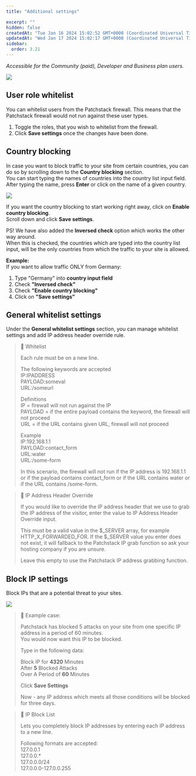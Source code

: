 ```yaml
---
title: "Additional settings"

excerpt: ""
hidden: false
createdAt: "Tue Jan 16 2024 15:02:52 GMT+0000 (Coordinated Universal Time)"
updatedAt: "Wed Jan 17 2024 15:02:17 GMT+0000 (Coordinated Universal Time)"
sidebar:
  order: 3.21
---
```

_Accessible for the Community (paid), Developer and Business plan users._

![](@images/patchstack-protection-additional-settings.png)

## User role whitelist

You can whitelist users from the Patchstack firewall. This means that the Patchstack firewall would not run against these user types. 

1. Toggle the roles, that you wish to whitelist from the firewall. 
2. Click **Save settings** once the changes have been done.

## Country blocking

In case you want to block traffic to your site from certain countries, you can do so by scrolling down to the **Country blocking** section.  
You can start typing the names of countries into the country list input field.  
After typing the name, press **Enter** or click on the name of a given country.

![](@images/patchstack-country-blocking.png)

If you want the country blocking to start working right away, click on **Enable country blocking**.  
Scroll down and click **Save settings**.

PS! We have also added the **Inversed check** option which works the other way around.  
When this is checked, the countries which are typed into the country list input, will be the only countries from which the traffic to your site is allowed.

**Example:**  
If you want to allow traffic ONLY from Germany: 

<ol><li>Type "Germany" into <b>country input field</b></li>
<li>Check <b>"Inversed check"</b></li>
<li>Check <b>"Enable country blocking"</b></li>
<li>Click on <b>"Save settings"</b></li></ol>

## General whitelist settings

Under the **General whitelist settings** section, you can manage whitelist settings and add IP address header override rule.

> 📘 Whitelist
> 
> Each rule must be on a new line.
> 
> The following keywords are accepted  
> IP:IPADDRESS  
> PAYLOAD:someval  
> URL:/someurl
> 
> Definitions  
> IP = firewall will not run against the IP  
> PAYLOAD = if the entire payload contains the keyword, the firewall will not proceed  
> URL = if the URL contains given URL, firewall will not proceed
> 
> Example  
> IP:192.168.1.1  
> PAYLOAD:contact_form  
> URL:water  
> URL:/some-form
> 
> In this scenario, the firewall will not run if the IP address is 192.168.1.1 or if the payload contains contact_form or if the URL contains water or if the URL contains /some-form.

> 📘 IP Address Header Override
> 
> If you would like to override the IP address header that we use to grab the IP address of the visitor, enter the value to IP Address Header Override input.
> 
> This must be a valid value in the $\_SERVER array, for example HTTP_X_FORWARDED_FOR. If the $\_SERVER value you enter does not exist, it will fallback to the Patchstack IP grab function so ask your hosting company if you are unsure.
> 
> Leave this empty to use the Patchstack IP address grabbing function.

## Block IP settings

Block IPs that are a potential threat to your sites.

![](@images/1f3457c-patchstack_block_ips.png)

> 🚧 Example case:
> 
> Patchstack has blocked 5 attacks on your site from one specific IP address in a period of 60 minutes.  
> You would now want this IP to be blocked.
> 
> Type in the following data:
> 
> Block IP for **4320** Minutes  
> After **5** Blocked Attacks  
> Over A Period of **60** Minutes
> 
> Click **Save Settings**
> 
> Now - any IP address which meets all those conditions will be blocked for three days.

> 📘 IP Block List
> 
> Lets you completely block IP addresses by entering each IP address to a new line.
> 
> Following formats are accepted:  
> 127.0.0.1  
> 127.0.0.\*  
> 127.0.0.0/24  
> 127.0.0.0-127.0.0.255
